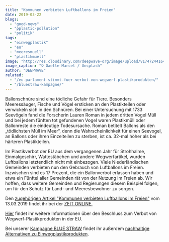 ```yaml
---
title: "Kommunen verbieten Luftballons im Freien"
date: 2019-03-22
blogs: 
  - "good-news"
  - "pplastic-pollution"
  - "politik"
tags: 
  - "einwegplastik"
  - "eu"
  - "meeresmuell"
  - "plastikmuell"
image: "http://res.cloudinary.com/deepwave-org/image/upload/v1747244164/deepwave.org/gaelle-marcel-vrkSVpOwchk-unsplash-scaled.jpg"
image_caption: "© Gaelle Marcel / Unsplash"
author: "DEEPWAVE"
related: 
  - "/eu-parlament-stimmt-fuer-verbot-von-wegwerf-plastikprodukten/"
  - "/bluestraw-kampagne/"
---
```


Ballonschnüre sind eine tödliche Gefahr für Tiere. Besonders Meeressäuger, Fische und Vögel ersticken an den Plastikteilen oder verwickeln sich in den Schnüren. Bei einer Untersuchung mit 1733 Seevögeln fand die Forscherin Lauren Roman in jedem dritten Vogel Müll und bei jedem fünften tot gefundenen Vogel waren Plastikmüll oder Ballonreste die eindeutige Todesursache. Roman betitelt Ballons als den „tödlichsten Müll im Meer“, denn die Wahrscheinlichkeit für einen Seevogel, an Ballons oder ihren Einzelteilen zu sterben, ist ca. 32-mal höher als bei härteren Plastikteilen.

Im Plastikverbot der EU aus dem vergangenen Jahr für Strohhalme, Einmalgeschirr, Wattestäbchen und andere Wegwerfartikel, wurden Luftballons letztendlich nicht mit einbezogen. Viele Niederländischen Gemeinden verbieten nun den Gebrauch von Luftballons im Freien. Inzwischen sind es 17 Prozent, die ein Ballonverbot erlassen haben und etwa ein Fünftel aller Gemeinden rät von der Nutzung im Freien ab. Wir hoffen, dass weitere Gemeinden und Regierungen diesem Beispiel folgen, um für den Schutz für Land- und Meeresbewohner zu sorgen.

Den [zugehörigen Artikel "Kommunen verbieten Luftballons im Freien"](https://www.zeit.de/wissen/umwelt/2019-03/niederlande-luftballons-verbot-kommunen-umweltschutz) vom 13.03.2019 findet ihr bei der [ZEIT ONLINE.](https://www.zeit.de/index)

[Hier](https://www.deepwave.org/eu-parlament-stimmt-fuer-verbot-von-wegwerf-plastikprodukten/) findet ihr weitere Informationen über den Beschluss zum Verbot von Wegwerf-Plastikprodukten in der EU.

Bei unserer [Kampagne BLUE STRAW](https://www.deepwave.org/bluestraw-kampagne/) findet ihr außerdem [nachhaltige Alternativen zu Einwegplastikprodukten](https://www.deepwave.org/bluestraw-kampagne/alternativen-zu-einwegplastik-blog/).
